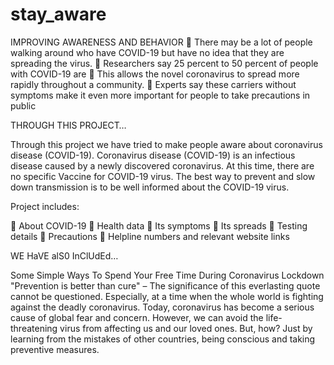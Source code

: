 # stay_aware
IMPROVING AWARENESS AND BEHAVIOR
 There may be a lot of people walking around who have COVID-19 but have no idea that they are spreading the virus.
 Researchers say 25 percent to 50 percent of people with COVID-19 are 
 This allows the novel coronavirus to spread more rapidly throughout a community.
 Experts say these carriers without symptoms make it even more important for people to take precautions in public

THROUGH THIS PROJECT…

Through this project we have tried to make people aware about coronavirus disease (COVID-19). Coronavirus disease (COVID-19) is an infectious disease caused by a newly discovered coronavirus.
At  this time, there are no specific Vaccine for COVID-19  virus.
The best way to prevent and slow down transmission is to be well informed about the COVID-19 virus. 

Project   includes:

 About COVID-19 
 Health data
 Its symptoms
 Its spreads
 Testing details
 Precautions
 Helpline numbers and relevant website links

WE HaVE alS0 InClUdEd…

Some Simple Ways To Spend Your Free Time During Coronavirus Lockdown
"Prevention is better than cure" – The significance of this everlasting quote cannot be questioned. Especially, at a time when the whole world is fighting against the deadly coronavirus. 
Today, coronavirus has become a serious cause of global fear and concern. However, we can avoid the life-threatening virus from affecting us and our loved ones. But, how? Just by learning from the mistakes of other countries, being conscious and taking preventive measures. 
